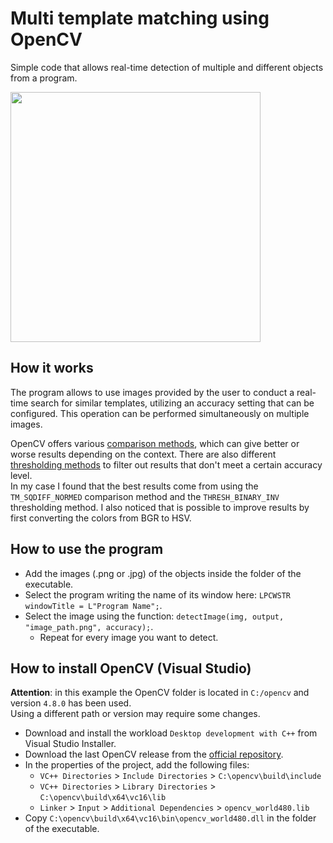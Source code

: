# Multi template matching using OpenCV
Simple code that allows real-time detection of multiple and different objects from a program.  


<img src="https://github.com/francescobulychov/MultiTemplateMatching/assets/144119910/81c2854c-b8d6-42ce-9bc4-dd14b4dc5dc3" width="400" height="400" />



## How it works
The program allows to use images provided by the user to conduct a real-time search for similar templates, utilizing an accuracy setting that can be configured. This operation can be performed simultaneously on multiple images.

OpenCV offers various [comparison methods](https://docs.opencv.org/4.x/d4/dc6/tutorial_py_template_matching.html), which can give better or worse results depending on the context. There are also different [thresholding methods](https://docs.opencv.org/4.x/d7/d4d/tutorial_py_thresholding.html) to filter out results that don't meet a certain accuracy level.  
In my case I found that the best results come from using the `TM_SQDIFF_NORMED` comparison method and the `THRESH_BINARY_INV` thresholding method. I also noticed that is possible to improve results by first converting the colors from BGR to HSV.

## How to use the program
- Add the images (.png or .jpg) of the objects inside the folder of the executable.
- Select the program writing the name of its window here: `LPCWSTR windowTitle = L"Program Name";`.
- Select the image using the function: `detectImage(img, output, "image_path.png", accuracy);`.
  - Repeat for every image you want to detect.

## How to install OpenCV (Visual Studio)
**Attention**: in this example the OpenCV folder is located in `C:/opencv` and version `4.8.0` has been used.  
Using a different path or version may require some changes.
- Download and install the workload `Desktop development with C++` from Visual Studio Installer.
- Download the last OpenCV release from the [official repository](https://github.com/opencv/opencv).
- In the properties of the project, add the following files:
  - `VC++ Directories` > `Include Directories` > `C:\opencv\build\include`
  - `VC++ Directories` > `Library Directories` > `C:\opencv\build\x64\vc16\lib`
  - `Linker` > `Input` > `Additional Dependencies` > `opencv_world480.lib`
- Copy `C:\opencv\build\x64\vc16\bin\opencv_world480.dll` in the folder of the executable.


